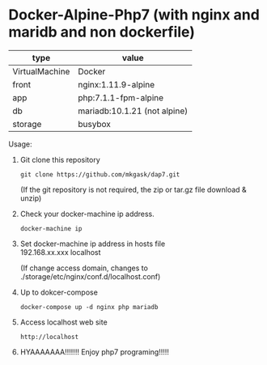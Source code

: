 # Docker-Alpine-Php7 (with nginx and maridb and non dockerfile)

| type | value |
|------|-------|
| VirtualMachine | Docker |
| front | nginx:1.11.9-alpine |
| app   | php:7.1.1-fpm-alpine |
| db    | mariadb:10.1.21 (not alpine) |
|storage| busybox |


Usage:

1. Git clone this repository  
    ```
    git clone https://github.com/mkgask/dap7.git
    ```  
    (If the git repository is not required, the zip or tar.gz file download & unzip)

2. Check your docker-machine ip address.
    ```
    docker-machine ip
    ```  

3. Set docker-machine ip address in hosts file  
    192.168.xx.xxx localhost  

    (If change access domain, changes to ./storage/etc/nginx/conf.d/localhost.conf)

4. Up to dokcer-compose
    ```
    docker-compose up -d nginx php mariadb
    ```  

5. Access localhost web site
    ```
    http://localhost
    ```  
6. HYAAAAAAA!!!!!!! Enjoy php7 programing!!!!!
